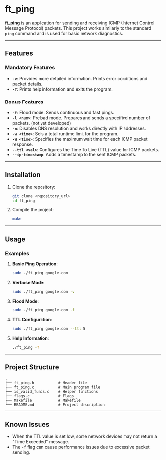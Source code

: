 # ft_ping

**ft_ping** is an application for sending and receiving ICMP (Internet Control Message Protocol) packets. This project works similarly to the standard `ping` command and is used for basic network diagnostics.

---

## Features

### Mandatory Features
- **`-v`**: Provides more detailed information. Prints error conditions and packet details.
- **`-?`**: Prints help information and exits the program.

### Bonus Features
- **`-f`**: Flood mode. Sends continuous and fast pings.
- **`-l <num>`**: Preload mode. Prepares and sends a specified number of packets. (not yet developed)
- **`-n`**: Disables DNS resolution and works directly with IP addresses.
- **`-w <time>`**: Sets a total runtime limit for the program.
- **`-W <time>`**: Specifies the maximum wait time for each ICMP packet response.
- **`--ttl <val>`**: Configures the Time To Live (TTL) value for ICMP packets.
- **`--ip-timestamp`**: Adds a timestamp to the sent ICMP packets.

---

## Installation

1. Clone the repository:
   ```bash
   git clone <repository_url>
   cd ft_ping
   ```
2. Compile the project:
   ```bash
   make
   ```

---

## Usage

### Examples

1. **Basic Ping Operation**:
   ```bash
   sudo ./ft_ping google.com
   ```

2. **Verbose Mode**:
   ```bash
   sudo ./ft_ping google.com -v
   ```

3. **Flood Mode**:
   ```bash
   sudo ./ft_ping google.com -f
   ```

4. **TTL Configuration**:
   ```bash
   sudo ./ft_ping google.com --ttl 5
   ```

5. **Help Information**:
   ```bash
   ./ft_ping -?
   ```

---

## Project Structure

```plaintext
.
├── ft_ping.h           # Header file
├── ft_ping.c           # Main program file
├── is_valid_funcs.c    # Helper functions
├── flags.c             # Flags
├── Makefile            # Makefile
└── README.md           # Project description
```

---

## Known Issues
- When the TTL value is set low, some network devices may not return a "Time Exceeded" message.
- The `-f` flag can cause performance issues due to excessive packet sending.

